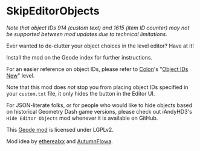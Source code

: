# SkipEditorObjects

<cy>*Note that object IDs 914 (custom text) and 1615 (item ID counter) may not be supported between mod updates due to technical limitations.*</c>

Ever wanted to de-clutter your object choices in the level editor? Have at it!

Install the mod on the Geode index for further instructions.

For an easier reference on object IDs, please refer to [Colon](https://gdbrowser.com/u/106255)'s "[Object IDs New](https://gdbrowser.com/99784974)" level.

Note that this mod does *not* stop you from placing object IDs specified in your `custom.txt` file, it only hides the button in the Editor UI.

For JSON-literate folks, or for people who would like to hide objects based on historical Geometry Dash game versions, please check out iAndyHD3's `Hide Editor Objects` mod whenever it is available on GitHub.

This [Geode mod](https://geode-sdk.org) is licensed under LGPLv2.

Mod idea by [etherealxx](https://twitter.com/mjwathon) and [AutumnFlowa](https://twitter.com/AutumnFlowa).